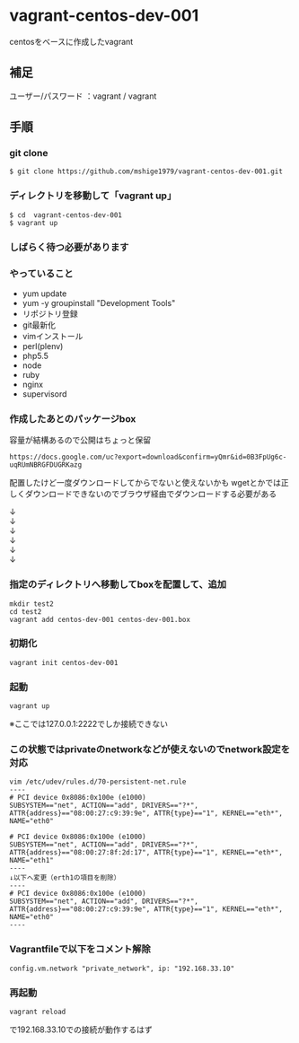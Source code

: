vagrant-centos-dev-001
======================

centosをベースに作成したvagrant

## 補足
ユーザー/パスワード ：vagrant / vagrant


## 手順
### git clone
```
$ git clone https://github.com/mshige1979/vagrant-centos-dev-001.git
```

### ディレクトリを移動して「vagrant up」
```
$ cd  vagrant-centos-dev-001
$ vagrant up
```

### しばらく待つ必要があります

### やっていること
* yum update
* yum -y groupinstall "Development Tools"
* リポジトリ登録
* git最新化
* vimインストール
* perl(plenv)
* php5.5
* node
* ruby
* nginx
* supervisord

### 作成したあとのパッケージbox
容量が結構あるので公開はちょっと保留
```
https://docs.google.com/uc?export=download&confirm=yQmr&id=0B3FpUg6c-uqRUmNBRGFDUGRKazg
```
配置したけど一度ダウンロードしてからでないと使えないかも
wgetとかでは正しくダウンロードできないのでブラウザ経由でダウンロードする必要がある

↓<br />
↓<br />
↓<br />
↓<br />
↓<br />
↓<br />

### 指定のディレクトリへ移動してboxを配置して、追加
```
mkdir test2
cd test2
vagrant add centos-dev-001 centos-dev-001.box
```

### 初期化
```
vagrant init centos-dev-001
```

### 起動
```
vagrant up
```
※ここでは127.0.0.1:2222でしか接続できない

### この状態ではprivateのnetworkなどが使えないのでnetwork設定を対応
```
vim /etc/udev/rules.d/70-persistent-net.rule
----
# PCI device 0x8086:0x100e (e1000)
SUBSYSTEM=="net", ACTION=="add", DRIVERS=="?*", ATTR{address}=="08:00:27:c9:39:9e", ATTR{type}=="1", KERNEL=="eth*", NAME="eth0"

# PCI device 0x8086:0x100e (e1000)
SUBSYSTEM=="net", ACTION=="add", DRIVERS=="?*", ATTR{address}=="08:00:27:8f:2d:17", ATTR{type}=="1", KERNEL=="eth*", NAME="eth1"
----
↓以下へ変更（erth1の項目を削除）
----
# PCI device 0x8086:0x100e (e1000)
SUBSYSTEM=="net", ACTION=="add", DRIVERS=="?*", ATTR{address}=="08:00:27:c9:39:9e", ATTR{type}=="1", KERNEL=="eth*", NAME="eth0"
----
```

### Vagrantfileで以下をコメント解除
```
config.vm.network "private_network", ip: "192.168.33.10"
```

### 再起動
```
vagrant reload
```
で192.168.33.10での接続が動作するはず




